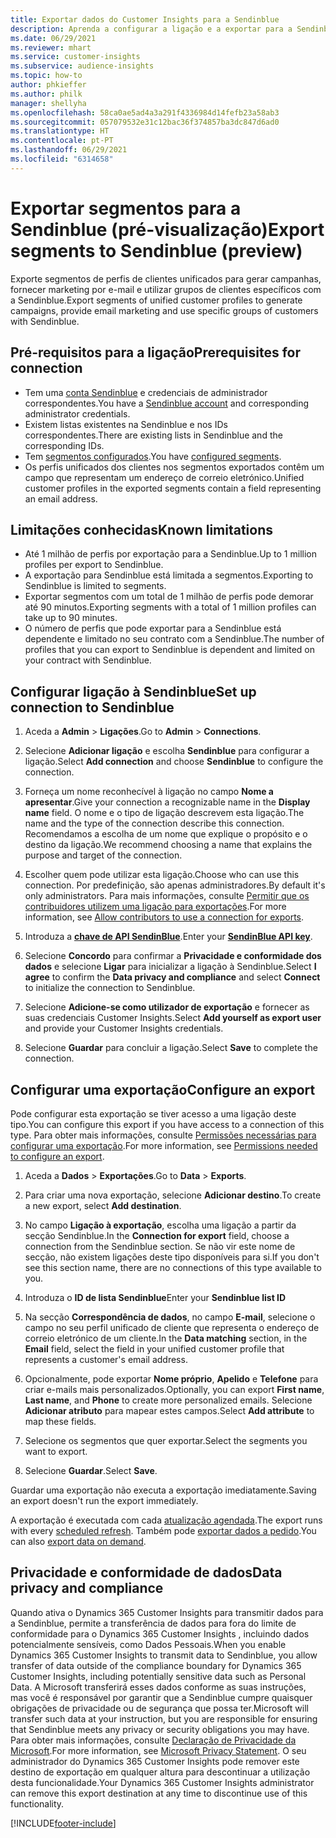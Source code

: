 ```yaml
---
title: Exportar dados do Customer Insights para a Sendinblue
description: Aprenda a configurar a ligação e a exportar para a Sendinblue.
ms.date: 06/29/2021
ms.reviewer: mhart
ms.service: customer-insights
ms.subservice: audience-insights
ms.topic: how-to
author: phkieffer
ms.author: philk
manager: shellyha
ms.openlocfilehash: 58ca0ae5ad4a3a291f4336984d14fefb23a58ab3
ms.sourcegitcommit: 057079532e31c12bac36f374857ba3dc847d6ad0
ms.translationtype: HT
ms.contentlocale: pt-PT
ms.lasthandoff: 06/29/2021
ms.locfileid: "6314658"
---
```

# <a name="export-segments-to-sendinblue-preview"></a><span data-ttu-id="47062-103">Exportar segmentos para a Sendinblue (pré-visualização)</span><span class="sxs-lookup"><span data-stu-id="47062-103">Export segments to Sendinblue (preview)</span></span>

<span data-ttu-id="47062-104">Exporte segmentos de perfis de clientes unificados para gerar campanhas, fornecer marketing por e-mail e utilizar grupos de clientes específicos com a Sendinblue.</span><span class="sxs-lookup"><span data-stu-id="47062-104">Export segments of unified customer profiles to generate campaigns, provide email marketing and use specific groups of customers with Sendinblue.</span></span>

## <a name="prerequisites-for-connection"></a><span data-ttu-id="47062-105">Pré-requisitos para a ligação</span><span class="sxs-lookup"><span data-stu-id="47062-105">Prerequisites for connection</span></span>

-   <span data-ttu-id="47062-106">Tem uma [conta Sendinblue](https://www.sendinblue.com/) e credenciais de administrador correspondentes.</span><span class="sxs-lookup"><span data-stu-id="47062-106">You have a [Sendinblue account](https://www.sendinblue.com/) and corresponding administrator credentials.</span></span>
-   <span data-ttu-id="47062-107">Existem listas existentes na Sendinblue e nos IDs correspondentes.</span><span class="sxs-lookup"><span data-stu-id="47062-107">There are existing lists in Sendinblue and the corresponding IDs.</span></span>
-   <span data-ttu-id="47062-108">Tem [segmentos configurados](segments.md).</span><span class="sxs-lookup"><span data-stu-id="47062-108">You have [configured segments](segments.md).</span></span>
-   <span data-ttu-id="47062-109">Os perfis unificados dos clientes nos segmentos exportados contêm um campo que representam um endereço de correio eletrónico.</span><span class="sxs-lookup"><span data-stu-id="47062-109">Unified customer profiles in the exported segments contain a field representing an email address.</span></span>

## <a name="known-limitations"></a><span data-ttu-id="47062-110">Limitações conhecidas</span><span class="sxs-lookup"><span data-stu-id="47062-110">Known limitations</span></span>

- <span data-ttu-id="47062-111">Até 1 milhão de perfis por exportação para a Sendinblue.</span><span class="sxs-lookup"><span data-stu-id="47062-111">Up to 1 million profiles per export to Sendinblue.</span></span>
- <span data-ttu-id="47062-112">A exportação para Sendinblue está limitada a segmentos.</span><span class="sxs-lookup"><span data-stu-id="47062-112">Exporting to Sendinblue is limited to segments.</span></span>
- <span data-ttu-id="47062-113">Exportar segmentos com um total de 1 milhão de perfis pode demorar até 90 minutos.</span><span class="sxs-lookup"><span data-stu-id="47062-113">Exporting segments with a total of 1 million profiles can take up to 90 minutes.</span></span> 
- <span data-ttu-id="47062-114">O número de perfis que pode exportar para a Sendinblue está dependente e limitado no seu contrato com a Sendinblue.</span><span class="sxs-lookup"><span data-stu-id="47062-114">The number of profiles that you can export to Sendinblue is dependent and limited on your contract with Sendinblue.</span></span>

## <a name="set-up-connection-to-sendinblue"></a><span data-ttu-id="47062-115">Configurar ligação à Sendinblue</span><span class="sxs-lookup"><span data-stu-id="47062-115">Set up connection to Sendinblue</span></span>

1. <span data-ttu-id="47062-116">Aceda a **Admin** > **Ligações**.</span><span class="sxs-lookup"><span data-stu-id="47062-116">Go to **Admin** > **Connections**.</span></span>

1. <span data-ttu-id="47062-117">Selecione **Adicionar ligação** e escolha **Sendinblue** para configurar a ligação.</span><span class="sxs-lookup"><span data-stu-id="47062-117">Select **Add connection** and choose **Sendinblue** to configure the connection.</span></span>

1. <span data-ttu-id="47062-118">Forneça um nome reconhecível à ligação no campo **Nome a apresentar**.</span><span class="sxs-lookup"><span data-stu-id="47062-118">Give your connection a recognizable name in the **Display name** field.</span></span> <span data-ttu-id="47062-119">O nome e o tipo de ligação descrevem esta ligação.</span><span class="sxs-lookup"><span data-stu-id="47062-119">The name and the type of the connection describe this connection.</span></span> <span data-ttu-id="47062-120">Recomendamos a escolha de um nome que explique o propósito e o destino da ligação.</span><span class="sxs-lookup"><span data-stu-id="47062-120">We recommend choosing a name that explains the purpose and target of the connection.</span></span>

1. <span data-ttu-id="47062-121">Escolher quem pode utilizar esta ligação.</span><span class="sxs-lookup"><span data-stu-id="47062-121">Choose who can use this connection.</span></span> <span data-ttu-id="47062-122">Por predefinição, são apenas administradores.</span><span class="sxs-lookup"><span data-stu-id="47062-122">By default it's only administrators.</span></span> <span data-ttu-id="47062-123">Para mais informações, consulte [Permitir que os contribuidores utilizem uma ligação para exportações](connections.md#allow-contributors-to-use-a-connection-for-exports).</span><span class="sxs-lookup"><span data-stu-id="47062-123">For more information, see [Allow contributors to use a connection for exports](connections.md#allow-contributors-to-use-a-connection-for-exports).</span></span>

1. <span data-ttu-id="47062-124">Introduza a **[chave de API SendinBlue](https://developers.sendinblue.com/docs/getting-started#:~:text=Get%20your%20API%20key&text=You%20can%20create%20one%20from,your%20settings%20This%20API%20key)**.</span><span class="sxs-lookup"><span data-stu-id="47062-124">Enter your **[SendinBlue API key](https://developers.sendinblue.com/docs/getting-started#:~:text=Get%20your%20API%20key&text=You%20can%20create%20one%20from,your%20settings%20This%20API%20key)**.</span></span>

1. <span data-ttu-id="47062-125">Selecione **Concordo** para confirmar a **Privacidade e conformidade dos dados** e selecione **Ligar** para inicializar a ligação à Sendinblue.</span><span class="sxs-lookup"><span data-stu-id="47062-125">Select **I agree** to confirm the **Data privacy and compliance** and select **Connect** to initialize the connection to Sendinblue.</span></span>

1. <span data-ttu-id="47062-126">Selecione **Adicione-se como utilizador de exportação** e fornecer as suas credenciais Customer Insights.</span><span class="sxs-lookup"><span data-stu-id="47062-126">Select **Add yourself as export user** and provide your Customer Insights credentials.</span></span>

1. <span data-ttu-id="47062-127">Selecione **Guardar** para concluir a ligação.</span><span class="sxs-lookup"><span data-stu-id="47062-127">Select **Save** to complete the connection.</span></span>

## <a name="configure-an-export"></a><span data-ttu-id="47062-128">Configurar uma exportação</span><span class="sxs-lookup"><span data-stu-id="47062-128">Configure an export</span></span>

<span data-ttu-id="47062-129">Pode configurar esta exportação se tiver acesso a uma ligação deste tipo.</span><span class="sxs-lookup"><span data-stu-id="47062-129">You can configure this export if you have access to a connection of this type.</span></span> <span data-ttu-id="47062-130">Para obter mais informações, consulte [Permissões necessárias para configurar uma exportação](export-destinations.md#set-up-a-new-export).</span><span class="sxs-lookup"><span data-stu-id="47062-130">For more information, see [Permissions needed to configure an export](export-destinations.md#set-up-a-new-export).</span></span>

1. <span data-ttu-id="47062-131">Aceda a **Dados** > **Exportações**.</span><span class="sxs-lookup"><span data-stu-id="47062-131">Go to **Data** > **Exports**.</span></span>

1. <span data-ttu-id="47062-132">Para criar uma nova exportação, selecione **Adicionar destino**.</span><span class="sxs-lookup"><span data-stu-id="47062-132">To create a new export, select **Add destination**.</span></span>

1. <span data-ttu-id="47062-133">No campo **Ligação à exportação**, escolha uma ligação a partir da secção Sendinblue.</span><span class="sxs-lookup"><span data-stu-id="47062-133">In the **Connection for export** field, choose a connection from the Sendinblue section.</span></span> <span data-ttu-id="47062-134">Se não vir este nome de secção, não existem ligações deste tipo disponíveis para si.</span><span class="sxs-lookup"><span data-stu-id="47062-134">If you don't see this section name, there are no connections of this type available to you.</span></span>

1. <span data-ttu-id="47062-135">Introduza o **ID de lista Sendinblue**</span><span class="sxs-lookup"><span data-stu-id="47062-135">Enter your **Sendinblue list ID**</span></span> 

1. <span data-ttu-id="47062-136">Na secção **Correspondência de dados**, no campo **E-mail**, selecione o campo no seu perfil unificado de cliente que representa o endereço de correio eletrónico de um cliente.</span><span class="sxs-lookup"><span data-stu-id="47062-136">In the **Data matching** section, in the **Email** field, select the field in your unified customer profile that represents a customer's email address.</span></span> 

1. <span data-ttu-id="47062-137">Opcionalmente, pode exportar **Nome próprio**, **Apelido** e **Telefone** para criar e-mails mais personalizados.</span><span class="sxs-lookup"><span data-stu-id="47062-137">Optionally, you can export **First name**, **Last name**, and **Phone**  to create more personalized emails.</span></span> <span data-ttu-id="47062-138">Selecione **Adicionar atributo** para mapear estes campos.</span><span class="sxs-lookup"><span data-stu-id="47062-138">Select **Add attribute** to map these fields.</span></span>

1. <span data-ttu-id="47062-139">Selecione os segmentos que quer exportar.</span><span class="sxs-lookup"><span data-stu-id="47062-139">Select the segments you want to export.</span></span> 

1. <span data-ttu-id="47062-140">Selecione **Guardar**.</span><span class="sxs-lookup"><span data-stu-id="47062-140">Select **Save**.</span></span>

<span data-ttu-id="47062-141">Guardar uma exportação não executa a exportação imediatamente.</span><span class="sxs-lookup"><span data-stu-id="47062-141">Saving an export doesn't run the export immediately.</span></span>

<span data-ttu-id="47062-142">A exportação é executada com cada [atualização agendada](system.md#schedule-tab).</span><span class="sxs-lookup"><span data-stu-id="47062-142">The export runs with every [scheduled refresh](system.md#schedule-tab).</span></span> <span data-ttu-id="47062-143">Também pode [exportar dados a pedido](export-destinations.md#run-exports-on-demand).</span><span class="sxs-lookup"><span data-stu-id="47062-143">You can also [export data on demand](export-destinations.md#run-exports-on-demand).</span></span> 


## <a name="data-privacy-and-compliance"></a><span data-ttu-id="47062-144">Privacidade e conformidade de dados</span><span class="sxs-lookup"><span data-stu-id="47062-144">Data privacy and compliance</span></span>

<span data-ttu-id="47062-145">Quando ativa o Dynamics 365 Customer Insights para transmitir dados para a Sendinblue, permite a transferência de dados para fora do limite de conformidade para o Dynamics 365 Customer Insights , incluindo dados potencialmente sensíveis, como Dados Pessoais.</span><span class="sxs-lookup"><span data-stu-id="47062-145">When you enable Dynamics 365 Customer Insights to transmit data to Sendinblue, you allow transfer of data outside of the compliance boundary for Dynamics 365 Customer Insights, including potentially sensitive data such as Personal Data.</span></span> <span data-ttu-id="47062-146">A Microsoft transferirá esses dados conforme as suas instruções, mas você é responsável por garantir que a Sendinblue cumpre quaisquer obrigações de privacidade ou de segurança que possa ter.</span><span class="sxs-lookup"><span data-stu-id="47062-146">Microsoft will transfer such data at your instruction, but you are responsible for ensuring that Sendinblue meets any privacy or security obligations you may have.</span></span> <span data-ttu-id="47062-147">Para obter mais informações, consulte [Declaração de Privacidade da Microsoft](https://go.microsoft.com/fwlink/?linkid=396732).</span><span class="sxs-lookup"><span data-stu-id="47062-147">For more information, see [Microsoft Privacy Statement](https://go.microsoft.com/fwlink/?linkid=396732).</span></span>
<span data-ttu-id="47062-148">O seu administrador do Dynamics 365 Customer Insights pode remover este destino de exportação em qualquer altura para descontinuar a utilização desta funcionalidade.</span><span class="sxs-lookup"><span data-stu-id="47062-148">Your Dynamics 365 Customer Insights administrator can remove this export destination at any time to discontinue use of this functionality.</span></span>


[!INCLUDE[footer-include](../includes/footer-banner.md)]
